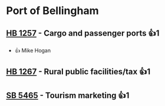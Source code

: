 # Port of Bellingham

## [HB 1257](/bill/2023-24/hb/1257/) - Cargo and passenger ports 👍1  
* 👍 Mike Hogan

## [HB 1267](/bill/2023-24/hb/1267/) - Rural public facilities/tax 👍1  

## [SB 5465](/bill/2023-24/sb/5465/) - Tourism marketing 👍1  
